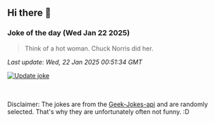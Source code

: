 ## Hi there 👋

### Joke of the day (Wed Jan 22 2025)
<!-- joke -->
>Think of a hot woman. Chuck Norris did her.
<!-- /joke -->

*Last update: Wed, 22 Jan 2025 00:51:34 GMT*

[![Update joke](https://github.com/nclskfm/nclskfm/actions/workflows/joke.yml/badge.svg)](https://github.com/nclskfm/nclskfm/actions/workflows/joke.yml)

<br><br>
Disclaimer: The jokes are from the [Geek-Jokes-api](https://github.com/sameerkumar18/geek-joke-api) and are randomly selected. That's why they are unfortunately often not funny. :D
